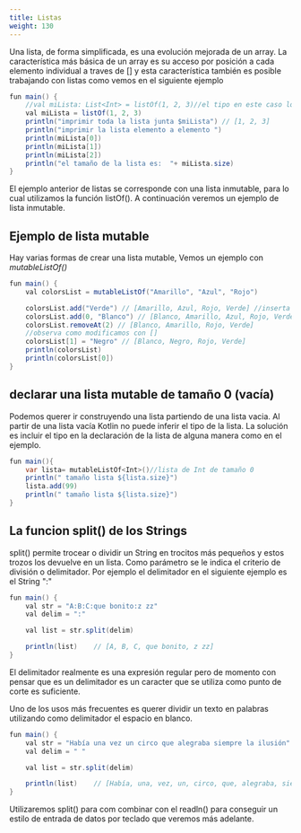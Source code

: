 ```yaml
---
title: Listas
weight: 130
---
```



Una lista, de forma simplificada, es una evolución mejorada de un array. 
La característica más básica de un array es su acceso por posición a cada elemento individual a traves de [] y esta característica también es posible trabajando con listas como  vemos en el siguiente ejemplo 
```java
fun main() {
    //val miLista: List<Int> = listOf(1, 2, 3)//el tipo en este caso lo puede inferir el compilador
    val miLista = listOf(1, 2, 3)
    println("imprimir toda la lista junta $miLista") // [1, 2, 3]
    println("imprimir la lista elemento a elemento ")
    println(miLista[0])
    println(miLista[1])
    println(miLista[2])
    println("el tamaño de la lista es:  "+ miLista.size)
}

```


El ejemplo anterior de listas se corresponde con una lista inmutable, para lo cual utilizamos la función listOf(). A continuación veremos un ejemplo de lista inmutable.

## Ejemplo de lista mutable
Hay varias formas de crear una lista mutable, Vemos un ejemplo con *mutableListOf()*
```java
fun main() {
    val colorsList = mutableListOf("Amarillo", "Azul", "Rojo")

    colorsList.add("Verde") // [Amarillo, Azul, Rojo, Verde] //inserta al final
    colorsList.add(0, "Blanco") // [Blanco, Amarillo, Azul, Rojo, Verde]//inserta en la posición indicada indicada
    colorsList.removeAt(2) // [Blanco, Amarillo, Rojo, Verde]
    //observa como modificamos con []
    colorsList[1] = "Negro" // [Blanco, Negro, Rojo, Verde]
    println(colorsList)
    println(colorsList[0])
}
```
## declarar una lista mutable de tamaño 0 (vacía)
Podemos querer ir construyendo una lista partiendo de una lista vacia. Al partir de una lista vacía Kotlin no puede inferir el tipo de la lista. La solución es incluir el tipo en la declaración de la lista de alguna manera como en el ejemplo.
```java
fun main(){
    var lista= mutableListOf<Int>()//lista de Int de tamaño 0
    println(" tamaño lista ${lista.size}")
    lista.add(99)
    println(" tamaño lista ${lista.size}")
}
```



## La funcion split() de los Strings
split() permite trocear o dividir un String en trocitos más pequeños y estos trozos los devuelve en un lista. Como parámetro se le indica el criterio de división o delimitador. 
Por ejemplo el delimitador en el siguiente ejemplo es el String ":"

```java
fun main() {
    val str = "A:B:C:que bonito:z zz"
    val delim = ":"

    val list = str.split(delim)

    println(list)    // [A, B, C, que bonito, z zz]
}
```
El delimitador realmente es una expresión regular pero de momento con pensar que es  un delimitador es un caracter que se utiliza como punto de corte  es suficiente. 

Uno de los usos más frecuentes es querer dividir un texto en palabras utilizando como delimitador el espacio en blanco.

```java
fun main() {
    val str = "Había una vez un circo que alegraba siempre la ilusión"
    val delim = " "

    val list = str.split(delim)

    println(list)    // [Había, una, vez, un, circo, que, alegraba, siempre, la, ilusión]
}
```
Utilizaremos split() para com combinar con el readln() para conseguir un estilo de entrada de datos por teclado que veremos más adelante.
